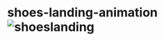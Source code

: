 # shoes-landing-animation![shoeslanding](https://user-images.githubusercontent.com/37955758/194541746-aaf79c31-9f10-4f23-bcd6-9024f06c6f28.jpg)
